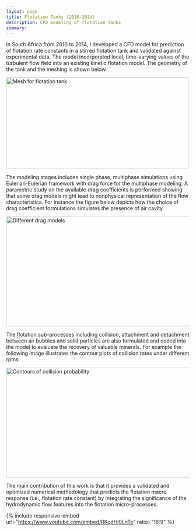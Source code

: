 ```yaml
---
layout: page
title: Flotation Tanks (2010-2014)
description: CFD modeling of flotation tanks
summary: 
---
```


In South Africa from 2010 to 2014, I developed a CFD model for prediction of 
flotation rate constants in a stirred flotation tank and validated against 
experimental data. The model incorporated local, time-varying values of the 
turbulent flow field into an existing kinetic flotation model. The geometry of 
the tank and the meshing is shown below.

<img src="/cfd-squared/assets/projects_images/mesh.png?raw=true" class="align-center" width="500" height="250"
title="Mesh for flotation tank"/>


The modeling stages includes single phase, multiphase simulations using 
Eulerian-Eulerian framework with drag force for the multiphase modeling. A 
parametric study on the available drag coefficients is performed showing that 
some drag models might lead to nonphysical representation of the flow 
characteristics. For instance the figure below depicts how the choice of drag 
coefficient formulations simulates the presence of air cavity.    

<img src="/cfd-squared/assets/projects_images/cavity_comparison.png?raw=true" class="align-center" width="600" height="300"
title="Different drag models"/>

The flotation sub-processes including collision, attachment and detachment 
between air bubbles and solid particles are also formulated and coded into the
model to evaluate the recovery of valuable minerals. For example the following 
image illustrates the contour plots of collision rates under different rpms.

<img src="/cfd-squared/assets/projects_images/collision.png?raw=true" class="align-center" width="600" height="300"
title="Contours of collision probability"/>

The main contribution of this work is that it provides a validated and optimized
 numerical methodology that predicts the flotation macro response (i.e., 
 flotation rate constant) by integrating the significance of the hydrodynamic 
 flow features into the flotation micro-processes.

{% include responsive-embed url="https://www.youtube.com/embed/RKcdHj0LnTo" ratio="16:9" %}

<!-- <iframe width="600" height="330" src="https://www.youtube.com/embed/RKcdHj0LnTo" frameborder="0" allow="accelerometer; autoplay; encrypted-media; gyroscope; picture-in-picture" allowfullscreen></iframe> -->